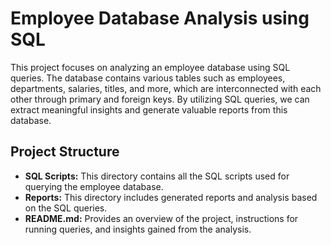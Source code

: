  # Employee Database Analysis using SQL
 
This project focuses on analyzing an employee database using SQL queries. The database contains various tables such as employees, departments, salaries, titles, and more, which are interconnected with each other through primary and foreign keys. By utilizing SQL queries, we can extract meaningful insights and generate valuable reports from this database. 
      
## Project Structure    
   
- **SQL Scripts:** This directory contains all the SQL scripts used for querying the employee database.  
- **Reports:** This directory includes generated reports and analysis based on the SQL queries.       
- **README.md:** Provides an overview of the project, instructions for running queries, and insights gained from the analysis.    
   
